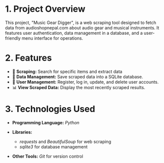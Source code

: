 
# 1. Project Overview

This project, "Music Gear Digger", is a web scraping tool designed to fetch data from audioshopnepal.com about audio gear and musical instruments. It features user authentication, data management in a database, and a user-friendly menu interface for operations.


# 2. Features

- 🎯 **Scraping:** Search for specific items and extract data
- 💾 **Data Management:** Save scraped data into a SQLite database.
- 🔑 **User Management:** Register, log in, update, and delete user accounts.
- 📊 **View Scraped Data:** Display the most recently scraped results.


# 3. Technologies Used
- **Programming Language:** *Python*

- **Libraries:**
    - *requests* and *BeautifulSoup* for web scraping
    - *sqlite3* for database management

- **Other Tools:** *Git* for version control
